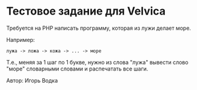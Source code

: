 # Тестовое задание для Velvica

Требуется на PHP написать программу, которая из лужи делает море.

Например:
```
лужа -> ложа -> кожа -> ... -> море
```

Т.е., меняя за 1 шаг по 1 букве, нужно из слова "лужа" вывести слово "море" словарными словами и распечатать все шаги.

Автор: Игорь Водка